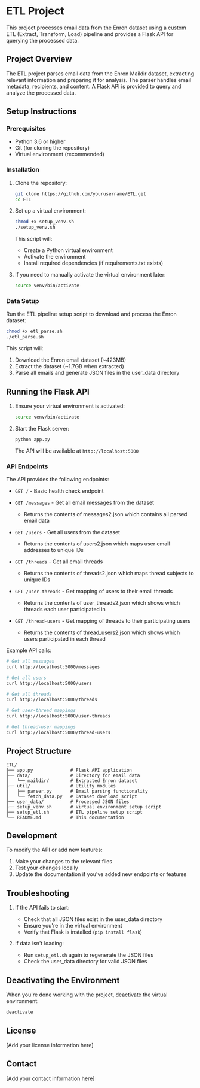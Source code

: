 # ETL Project

This project processes email data from the Enron dataset using a custom ETL (Extract, Transform, Load) pipeline and provides a Flask API for querying the processed data.

## Project Overview

The ETL project parses email data from the Enron Maildir dataset, extracting relevant information and preparing it for analysis. The parser handles email metadata, recipients, and content. A Flask API is provided to query and analyze the processed data.

## Setup Instructions

### Prerequisites

- Python 3.6 or higher
- Git (for cloning the repository)
- Virtual environment (recommended)

### Installation

1. Clone the repository:
   ```bash
   git clone https://github.com/yourusername/ETL.git
   cd ETL
   ```

2. Set up a virtual environment:
   ```bash
   chmod +x setup_venv.sh
   ./setup_venv.sh
   ```
   
   This script will:
   - Create a Python virtual environment
   - Activate the environment
   - Install required dependencies (if requirements.txt exists)

3. If you need to manually activate the virtual environment later:
   ```bash
   source venv/bin/activate
   ```

### Data Setup

Run the ETL pipeline setup script to download and process the Enron dataset:
```bash
chmod +x etl_parse.sh
./etl_parse.sh
```

This script will:
1. Download the Enron email dataset (~423MB)
2. Extract the dataset (~1.7GB when extracted)
3. Parse all emails and generate JSON files in the user_data directory

## Running the Flask API

1. Ensure your virtual environment is activated:
   ```bash
   source venv/bin/activate
   ```

2. Start the Flask server:
   ```bash
   python app.py
   ```
   The API will be available at `http://localhost:5000`

### API Endpoints

The API provides the following endpoints:

- `GET /` - Basic health check endpoint

- `GET /messages` - Get all email messages from the dataset
  - Returns the contents of messages2.json which contains all parsed email data

- `GET /users` - Get all users from the dataset
  - Returns the contents of users2.json which maps user email addresses to unique IDs

- `GET /threads` - Get all email threads
  - Returns the contents of threads2.json which maps thread subjects to unique IDs

- `GET /user-threads` - Get mapping of users to their email threads
  - Returns the contents of user_threads2.json which shows which threads each user participated in

- `GET /thread-users` - Get mapping of threads to their participating users
  - Returns the contents of thread_users2.json which shows which users participated in each thread

Example API calls:
```bash
# Get all messages
curl http://localhost:5000/messages

# Get all users
curl http://localhost:5000/users

# Get all threads
curl http://localhost:5000/threads

# Get user-thread mappings
curl http://localhost:5000/user-threads

# Get thread-user mappings
curl http://localhost:5000/thread-users
```

## Project Structure

```
ETL/
├── app.py              # Flask API application
├── data/               # Directory for email data
│   └── maildir/        # Extracted Enron dataset
├── util/               # Utility modules
│   ├── parser.py       # Email parsing functionality
│   └── fetch_data.py   # Dataset download script
├── user_data/          # Processed JSON files
├── setup_venv.sh       # Virtual environment setup script
├── setup_etl.sh        # ETL pipeline setup script
└── README.md           # This documentation
```

## Development

To modify the API or add new features:
1. Make your changes to the relevant files
2. Test your changes locally
3. Update the documentation if you've added new endpoints or features

## Troubleshooting

1. If the API fails to start:
   - Check that all JSON files exist in the user_data directory
   - Ensure you're in the virtual environment
   - Verify that Flask is installed (`pip install flask`)

2. If data isn't loading:
   - Run `setup_etl.sh` again to regenerate the JSON files
   - Check the user_data directory for valid JSON files

## Deactivating the Environment

When you're done working with the project, deactivate the virtual environment:
```bash
deactivate
```

## License

[Add your license information here]

## Contact

[Add your contact information here]
